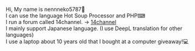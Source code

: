 Hi, My name is nennneko5787👋  
I can use the language Hot Soup Processor and PHP⌨  
I run a forum called 14channel. -&gt; <a href="http://14chan.cf">14channel</a>  
I mainly support Japanese language. (I use DeepL translation for other languages)  
I use a laptop about 10 years old that I bought at a computer giveaway!💻  

